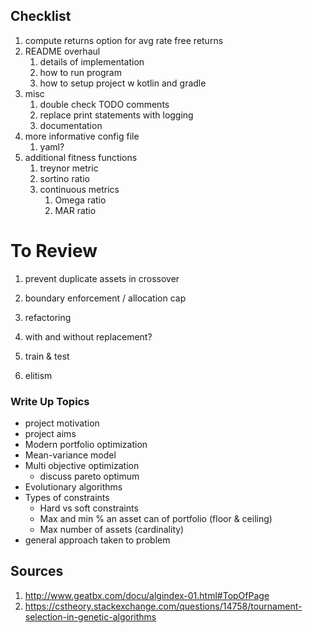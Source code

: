 ## Checklist
1. compute returns option for avg rate free returns
1. README overhaul
    1. details of implementation
    1. how to run program
    1. how to setup project w kotlin and gradle
1. misc
    1. double check TODO comments
    1. replace print statements with logging
    1. documentation
1. more informative config file
    1. yaml?
1. additional fitness functions
    1. treynor metric
    1. sortino ratio
    1. continuous metrics
        1. Omega ratio
        1. MAR ratio
    
# To Review
1. prevent duplicate assets in crossover
1. boundary enforcement / allocation cap

1. refactoring
1. with and without replacement?
1. train & test 
1. elitism

### Write Up Topics
- project motivation
- project aims
- Modern portfolio optimization
- Mean-variance model
- Multi objective optimization
    - discuss pareto optimum
- Evolutionary algorithms
- Types of constraints
    - Hard vs soft constraints
    - Max and min % an asset can of portfolio (floor & ceiling)
    - Max number of assets (cardinality)
- general approach taken to problem

## Sources
1. http://www.geatbx.com/docu/algindex-01.html#TopOfPage
1. https://cstheory.stackexchange.com/questions/14758/tournament-selection-in-genetic-algorithms
